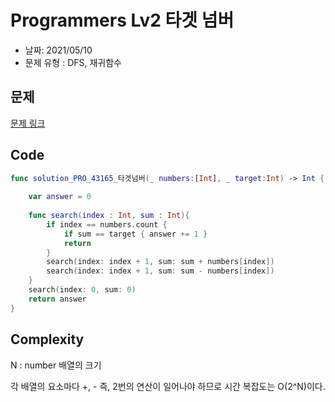 # Programmers Lv2 타겟 넘버

- 날짜: 2021/05/10
- 문제 유형 : DFS, 재귀함수

## 문제
[문제 링크](https://programmers.co.kr/learn/courses/30/lessons/43165)

## Code
```swift
func solution_PRO_43165_타겟넘버(_ numbers:[Int], _ target:Int) -> Int {
    
    var answer = 0
    
    func search(index : Int, sum : Int){
        if index == numbers.count {
            if sum == target { answer += 1 }
            return
        }
        search(index: index + 1, sum: sum + numbers[index])
        search(index: index + 1, sum: sum - numbers[index])
    }
    search(index: 0, sum: 0)
    return answer
}
```

## Complexity
N : number 배열의 크기

각 배열의 요소마다 +, - 즉, 2번의 연산이 일어나야 하므로 시간 복잡도는  O(2^N)이다.